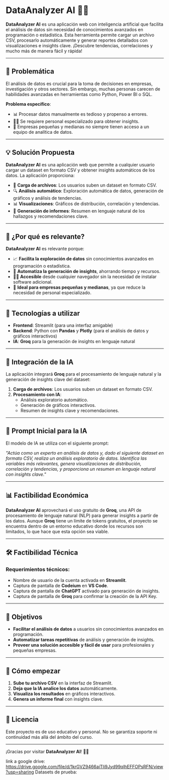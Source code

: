 # DataAnalyzer AI 🚀🤖

**DataAnalyzer AI** es una aplicación web con inteligencia artificial que facilita el análisis de datos sin necesidad de conocimientos avanzados en programación o estadística. Esta herramienta permite cargar un archivo CSV, procesarlo automáticamente y generar reportes detallados con visualizaciones e insights clave. ¡Descubre tendencias, correlaciones y mucho más de manera fácil y rápida!

---

## 🧩 **Problemática**

El análisis de datos es crucial para la toma de decisiones en empresas, investigación y otros sectores. Sin embargo, muchas personas carecen de habilidades avanzadas en herramientas como Python, Power BI o SQL. 

**Problema específico**:
- 📊 Procesar datos manualmente es tedioso y propenso a errores.
- 🧑‍💻 Se requiere personal especializado para obtener insights.
- 🏢 Empresas pequeñas y medianas no siempre tienen acceso a un equipo de analítica de datos.

---

## 💡 **Solución Propuesta**

**DataAnalyzer AI** es una aplicación web que permite a cualquier usuario cargar un dataset en formato CSV y obtener insights automáticos de los datos. La aplicación proporciona:
- 🚀 **Carga de archivos**: Los usuarios suben un dataset en formato CSV.
- 🔍 **Análisis automático**: Exploración automática de datos, generación de gráficos y análisis de tendencias.
- 📊 **Visualizaciones**: Gráficos de distribución, correlación y tendencias.
- 📝 **Generación de informes**: Resumen en lenguaje natural de los hallazgos y recomendaciones clave.

---

## 🌟 **¿Por qué es relevante?**

**DataAnalyzer AI** es relevante porque:
- 📈 **Facilita la exploración de datos** sin conocimientos avanzados en programación o estadística.
- 🤖 **Automatiza la generación de insights**, ahorrando tiempo y recursos.
- 🧑‍💼 **Accesible** desde cualquier navegador sin la necesidad de instalar software adicional.
- 💼 **Ideal para empresas pequeñas y medianas**, ya que reduce la necesidad de personal especializado.

---

## 🔧 **Tecnologías a utilizar**

- **Frontend**: Streamlit (para una interfaz amigable)
- **Backend**: Python con **Pandas** y **Plotly** (para el análisis de datos y gráficos interactivos)
- **IA**: **Groq** para la generación de insights en lenguaje natural

---

## 🤖 **Integración de la IA**

La aplicación integrará **Groq** para el procesamiento de lenguaje natural y la generación de insights clave del dataset:

1. **Carga de archivos**: Los usuarios suben un dataset en formato CSV.
2. **Procesamiento con IA**:
   - Análisis exploratorio automático.
   - Generación de gráficos interactivos.
   - Resumen de insights clave y recomendaciones.

---

## 📝 **Prompt Inicial para la IA**

El modelo de IA se utiliza con el siguiente prompt:

*"Actúa como un experto en análisis de datos y, dado el siguiente dataset en formato CSV, realiza un análisis exploratorio de datos. Identifica las variables más relevantes, genera visualizaciones de distribución, correlación y tendencias, y proporciona un resumen en lenguaje natural con insights clave."*

---

## 📊 **Factibilidad Económica**

**DataAnalyzer AI** aprovechará el uso gratuito de **Groq**, una API de procesamiento de lenguaje natural (NLP) para generar insights a partir de los datos. Aunque **Groq** tiene un límite de tokens gratuitos, el proyecto se encuentra dentro de un entorno educativo donde los recursos son limitados, lo que hace que esta opción sea viable.

---

## 🛠️ **Factibilidad Técnica**

### Requerimientos técnicos:
- Nombre de usuario de la cuenta activada en **Streamlit**.
- Captura de pantalla de **Codeium** en **VS Code**.
- Captura de pantalla de **ChatGPT** activado para generación de insights.
- Captura de pantalla de **Groq** para confirmar la creación de la API Key.

---

## 🎯 **Objetivos**

- **Facilitar el análisis de datos** a usuarios sin conocimientos avanzados en programación.
- **Automatizar tareas repetitivas** de análisis y generación de insights.
- **Proveer una solución accesible y fácil de usar** para profesionales y pequeñas empresas.

---

## 📂 **Cómo empezar**

1. **Sube tu archivo CSV** en la interfaz de Streamlit.
2. **Deja que la IA analice los datos** automáticamente.
3. **Visualiza los resultados** en gráficos interactivos.
4. **Genera un informe final** con insights clave.

---


## 📜 **Licencia**

Este proyecto es de uso educativo y personal. No se garantiza soporte ni continuidad más allá del ámbito del curso.

---

¡Gracias por visitar **DataAnalyzer AI**! 🚀🎉

link a google drive: https://drive.google.com/file/d/1krGVZ9466aiTli9Jyd99qlhEFFOPsRFN/view?usp=sharing
Datasets de prueba: 

